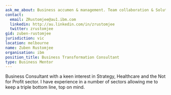 ```yaml
---
ask_me_about: Business accumen & management. Team collaboration & Solution design.
contact:
  email: ZRustomjee@au1.ibm.com
  linkedin: http://au.linkedin.com/in/zrustomjee
  twitter: zrustomjee
gid: zuben-rustomjee
jurisdiction: vic
location: melbourne
name: Zuben Rustomjee
organisation: ibm
position_title: Business Transformation Consultant
type: Business Mentor
---
```


Business Consultant with a keen interest in Strategy, Healthcare and the Not for Profit sector. I have experience in a number of sectors allowing me to keep a triple bottom line, top on mind.